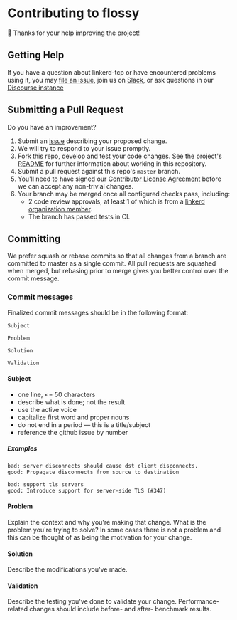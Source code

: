 # Contributing to flossy #

:balloon: Thanks for your help improving the project!

## Getting Help ##

If you have a question about linkerd-tcp or have encountered problems using it,
you may [file an issue][issue], join us on [Slack][slack], or ask questions in
our [Discourse instance][discourse]

## Submitting a Pull Request ##

Do you have an improvement?

1. Submit an [issue][issue] describing your proposed change.
2. We will try to respond to your issue promptly.
3. Fork this repo, develop and test your code changes. See the project's [README](README.md) for further information about working in this repository.
4. Submit a pull request against this repo's `master` branch.
5. You'll need to have signed our [Contributor License Agreement][cla] before we can accept any non-trivial changes.
6. Your branch may be merged once all configured checks pass, including:
    - 2 code review approvals, at least 1 of which is from a [linkerd organization member][members].
    - The branch has passed tests in CI.

## Committing ##

We prefer squash or rebase commits so that all changes from a branch are
committed to master as a single commit. All pull requests are squashed when
merged, but rebasing prior to merge gives you better control over the commit
message.

### Commit messages ###

Finalized commit messages should be in the following format:

```
Subject

Problem

Solution

Validation
```

#### Subject ####

- one line, <= 50 characters
- describe what is done; not the result
- use the active voice
- capitalize first word and proper nouns
- do not end in a period — this is a title/subject
- reference the github issue by number

##### Examples #####

```
bad: server disconnects should cause dst client disconnects.
good: Propagate disconnects from source to destination
```

```
bad: support tls servers
good: Introduce support for server-side TLS (#347)
```

#### Problem ####

Explain the context and why you're making that change.  What is the problem
you're trying to solve? In some cases there is not a problem and this can be
thought of as being the motivation for your change.

#### Solution ####

Describe the modifications you've made.

#### Validation ####

Describe the testing you've done to validate your change.  Performance-related
changes should include before- and after- benchmark results.

[cla]: https://buoyant.io/cla/
[issue]: https://github.com/BuoyantIO/flossy/issues/new
[members]: https://github.com/orgs/BuoyantIO/people
[slack]: http://slack.linkerd.io/
[discourse]: https://discourse.linkerd.io
